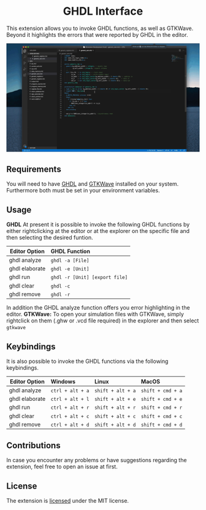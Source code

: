 <h1 align="center"> GHDL Interface </h1>
This extension allows you to invoke GHDL functions, as well as GTKWave. Beyond it highlights the errors that were reported by GHDL in the editor. 

![ghdl](res/ghdl_demo.gif)

## Requirements 
You will need to have [GHDL](https://github.com/ghdl/ghdl/releases) and [GTKWave](http://gtkwave.sourceforge.net/) installed on your system. Furthermore both must be set in your environment variables. 

## Usage 
**GHDL**
At present it is possible to invoke the following GHDL functions by either rightclicking at the editor or at the explorer on the specific file and then selecting the desired funtion. 

| Editor Option  | GHDL Function                  |
| -------------- | :----------------------------- |
| ghdl analyze   | `ghdl -a [File]`               |
| ghdl elaborate | `ghdl -e [Unit]`               |
| ghdl run       | `ghdl -r [Unit] [export file]` |
| ghdl clear     | `ghdl -c`                      |
| ghdl remove    | `ghdl -r`                      |

In addition the GHDL analyze function offers you error highlighting in the editor. 
**GTKWave:** To open your simulation files with GTKWave, simply rightclick on them (.ghw or .vcd file required) in the explorer and then select `gtkwave` 
## Keybindings 
It is also possible to invoke the GHDL functions via the following keybindings.

| Editor Option  | Windows          | Linux             | MacOS             |
| -------------- | :--------------- | :---------------- | :---------------- |
| ghdl analyze   | `ctrl + alt + a` | `shift + alt + a` | `shift + cmd + a` |
| ghdl elaborate | `ctrl + alt + l` | `shift + alt + e` | `shift + cmd + e` |
| ghdl run       | `ctrl + alt + r` | `shift + alt + r` | `shift + cmd + r` |
| ghdl clear     | `ctrl + alt + c` | `shift + alt + c` | `shift + cmd + c` |
| ghdl remove    | `ctrl + alt + d` | `shift + alt + d` | `shift + cmd + d` |

## Contributions
In case you encounter any problems or have suggestions regarding the extension, feel free to open an issue at first.
## License
The extension is [licensed](LICENSE "license") under the MIT license.

